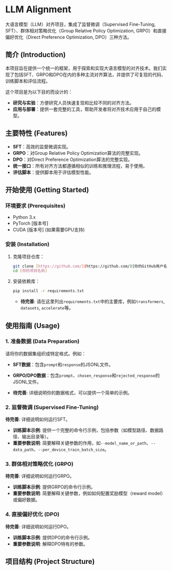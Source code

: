 # LLM Alignment

大语言模型（LLM）对齐项目，集成了监督微调（Supervised Fine-Tuning, SFT）、群体相对策略优化（Group Relative Policy Optimization, GRPO）和直接偏好优化（Direct Preference Optimization, DPO）三种方法。

## 简介 (Introduction)

本项目旨在提供一个统一的框架，用于探索和实现大语言模型的对齐技术。我们实现了包括SFT、GRPO和DPO在内的多种主流对齐算法，并提供了可复现的代码、训练脚本和评估流程。

这个项目是为以下目的而设计的：
* **研究与实验**：方便研究人员快速复现和比较不同的对齐方法。
* **应用与部署**：提供一套完整的工具，帮助开发者将对齐技术应用于自己的模型。

## 主要特性 (Features)

* **SFT**：高效的监督微调实现。
* **GRPO**：对Group Relative Policy Optimization算法的完整实现。
* **DPO**：对Direct Preference Optimization算法的完整实现。
* **统一接口**：所有对齐方法都遵循相似的训练和推理流程，易于使用。
* **评估脚本**：提供脚本用于评估模型性能。

## 开始使用 (Getting Started)

### 环境要求 (Prerequisites)

* Python 3.x
* PyTorch [版本号]
* CUDA [版本号] (如果需要GPU支持)

### 安装 (Installation)

1.  克隆项目仓库：
    ```bash
    git clone [https://github.com/](https://github.com/)[你的GitHub用户名]/[你的项目名称].git
    cd [你的项目名称]
    ```

2.  安装依赖库：
    ```bash
    pip install -r requirements.txt
    ```

    * **待完善**: 请在这里列出`requirements.txt`中的主要库，例如`transformers`, `datasets`, `accelerate`等。

## 使用指南 (Usage)

### 1. 准备数据 (Data Preparation)

请将你的数据集组织成特定格式。例如：

* **SFT数据**：包含`prompt`和`response`的JSONL文件。
* **GRPO/DPO数据**：包含`prompt`、`chosen_response`和`rejected_response`的JSONL文件。

* **待完善**: 详细说明你的数据格式，可以提供一个简单的示例。

### 2. 监督微调 (Supervised Fine-Tuning)

**待完善**: 详细说明如何运行SFT。
* **训练脚本示例**: 提供一个完整的命令行示例，包括参数（如模型路径、数据路径、输出目录等）。
* **重要参数说明**: 简要解释关键参数的作用，如`--model_name_or_path`、`--data_path`、`--per_device_train_batch_size`。

### 3. 群体相对策略优化 (GRPO)

**待完善**: 详细说明如何运行GRPO。
* **训练脚本示例**: 提供GRPO的命令行示例。
* **重要参数说明**: 简要解释关键参数，例如如何配置奖励模型（reward model）或偏好数据。

### 4. 直接偏好优化 (DPO)

**待完善**: 详细说明如何运行DPO。
* **训练脚本示例**: 提供DPO的命令行示例。
* **重要参数说明**: 解释DPO特有的参数。

## 项目结构 (Project Structure)